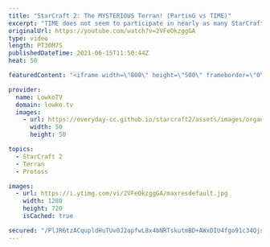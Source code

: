 ```yaml
---
title: "StarCraft 2: The MYSTERIOUS Terran! (PartinG vs TIME)"
excerpt: "TIME does not seem to participate in nearly as many StarCraft 2 events outside of China as he used to. It's been far too long since I casted one of this games, so in today's best-of-3 series he goes up against the top level Protoss player PartinG.  Support my work on Patreon: http://www.patreon.com/lowkotv"
originalUrl: https://youtube.com/watch?v=2VFeOkzggGA
type: video
length: PT30M7S
publishedDateTime: 2021-06-15T11:50:44Z
heat: 50

featuredContent: "<iframe width=\"800\" height=\"500\" frameborder=\"0\" src=\"https://www.youtube.com/embed/2VFeOkzggGA\" allow=\"accelerometer; autoplay; encrypted-media; gyroscope; picture-in-picture\" allowfullscreen></iframe>"

provider:
  name: LowkoTV
  domain: lowko.tv
  images:
    - url: https://everyday-cc.github.io/starcraft2/assets/images/organizations/lowko.tv-50x50.jpg
      width: 50
      height: 50

topics:
  - StarCraft 2
  - Terran
  - Protoss

images:
  - url: https://i.ytimg.com/vi/2VFeOkzggGA/maxresdefault.jpg
    width: 1280
    height: 720
    isCached: true

secured: "/PlJR6tzACqupldHuTUv0J2opfwL8x4bNRTskutmBD+AWxDIU4fgo91c34QjsDSvJmMjn50kabxeKp8HH0ynkP566PM6HKTv4BEzttwcN19iG3/fI2lOXC63LgdH8XmstXxO4YwDiw18kTnryrtnWhieSX9DrQZ+R5gS3YiS0CoZQBJmIoXMvyZnAkMVa9VE5bhFDvOOZ1zvtbLZzjbAuMFHuHTA2fCtHwwDEjwAYk5r+PuzvX3x25oSI5A0Lj+iqtmd4vP+eekooi8HSLoAuNC0RXNvo1HyRbaC1HzCb5bwApBL+rsIyX+RDOzq666Kzg56VjutK/2ixw11L4z/s3bTw9Dn6seVP9ZS65V72yV8JpFWqRGOU1UOU1vqbpehr9Otyz42EIZIwA+86gOmjFwlxlhHVGBpn5BiGMaOyTk=;QmNvyUu4owEO1iwv1zBeqw=="
---
```


